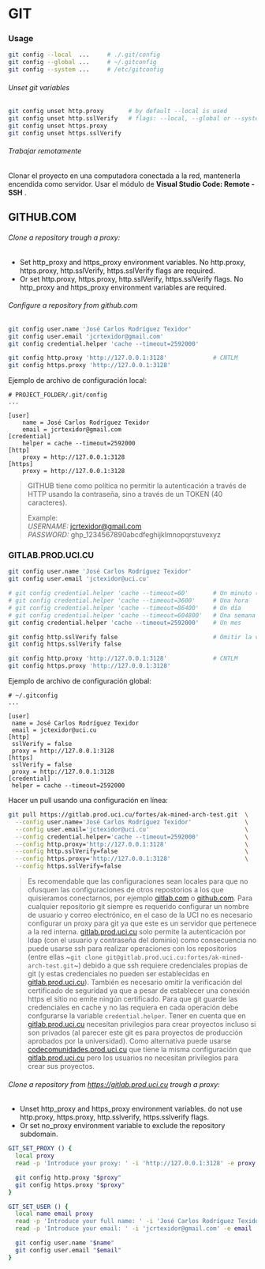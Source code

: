 # GIT

### Usage
```bash
git config --local  ...		# ./.git/config
git config --global ...		# ~/.gitconfig
git config --system ...		# /etc/gitconfig
```

###### Unset git variables
```bash
git config unset http.proxy       # by default --local is used
git config unset http.sslVerify   # flags: --local, --global or --system
git config unset https.proxy
git config unset https.sslVerify
```
###### Trabajar remotamente
Clonar el proyecto en una computadora conectada a la red, mantenerla encendida como servidor. Usar el módulo de **Visual Studio Code: Remote - SSH** .

## GITHUB.COM

###### Clone a repository trough a proxy:
* Set http_proxy and https_proxy environment variables. No http.proxy, https.proxy, http.sslVerify, https.sslVerify flags are required.
* Or set http.proxy, https.proxy, http.sslVerify, https.sslVerify flags. No http_proxy and https_proxy environment variables are required.

###### Configure a repository from github.com
```bash
git config user.name 'José Carlos Rodríguez Texidor'
git config user.email 'jcrtexidor@gmail.com'
git config credential.helper 'cache --timeout=2592000'

git config http.proxy 'http://127.0.0.1:3128'             # CNTLM
git config https.proxy 'http://127.0.0.1:3128'
```
Ejemplo de archivo de configuración local:
```config
# PROJECT_FOLDER/.git/config
...

[user]
	name = José Carlos Rodríguez Texidor
	email = jcrtexidor@gmail.com
[credential]
	helper = cache --timeout=2592000
[http]
	proxy = http://127.0.0.1:3128
[https]
	proxy = http://127.0.0.1:3128
```


> GITHUB tiene como política no permitir la autenticación a través de HTTP usando la contraseña, sino a través de un TOKEN (40 caracteres).
>
> Example:  
*USERNAME:* jcrtexidor@gmail.com  
*PASSWORD:* ghp_1234567890abcdfeghijklmnopqrstuvexyz

### GITLAB.PROD.UCI.CU

```bash
git config user.name 'José Carlos Rodríguez Texidor'
git config user.email 'jctexidor@uci.cu'

# git config credential.helper 'cache --timeout=60'       # Un minuto (60 segundos)
# git config credential.helper 'cache --timeout=3600'     # Una hora
# git config credential.helper 'cache --timeout=86400'    # Un día
# git config credential.helper 'cache --timeout=604800'   # Una semana
git config credential.helper 'cache --timeout=2592000'    # Un mes

git config http.sslVerify false                           # Omitir la verificación del certificado de seguridad.
git config https.sslVerify false

git config http.proxy 'http://127.0.0.1:3128'             # CNTLM
git config https.proxy 'http://127.0.0.1:3128'
```

Ejemplo de archivo de configuración global:
```config
# ~/.gitconfig
...

[user]
 name = José Carlos Rodríguez Texidor
 email = jctexidor@uci.cu
[http]
 sslVerify = false
 proxy = http://127.0.0.1:3128
[https]
 sslVerify = false
 proxy = http://127.0.0.1:3128
[credential]
 helper = cache --timeout=2592000
```

Hacer un pull usando una configuración en línea:
```bash
git pull https://gitlab.prod.uci.cu/fortes/ak-mined-arch-test.git  \
  --config user.name='José Carlos Rodríguez Texidor'               \
  --config user.email='jctexidor@uci.cu'                           \
  --config credential.helper='cache --timeout=2592000'             \
  --config http.proxy='http://127.0.0.1:3128'                      \
  --config http.sslVerify=false                                    \
  --config https.proxy='http://127.0.0.1:3128'                     \
  --config https.sslVerify=false
```
> Es recomendable que las configuraciones sean locales para que no ofusquen las configuraciones de otros repostorios a los que quisieramos conectarnos, por ejemplo [gitlab.com](https://gitlab.com) o [github.com](https://github.com). Para cualquier repositorio git siempre es requerido configurar un nombre de usuario y correo  electrónico, en el caso de la UCI no es necesario configurar un proxy para git ya que este es un servidor que pertenece a la red interna. [gitlab.prod.uci.cu](https://gitlab.prod.uci.cu) solo permite la autenticación por ldap (con el usuario y contraseña del dominio) como consecuencia no puede usarse ssh para realizar operaciones con los repositorios (entre ellas ~`git clone git@gitlab.prod.uci.cu:fortes/ak-mined-arch-test.git`~) debido a que ssh requiere credenciales propias de git (y estas credenciales no pueden ser establecidas en [gitlab.prod.uci.cu](https://gitlab.prod.uci.cu)). También es necesario omitir la verificación del certificado de seguridad ya que a pesar de establecer una conexión https el sitio no emite ningún certificado. Para que git guarde las credenciales en cache y no las requiera en cada operación debe confgurarse la variable `credential.helper`.
Tener en cuenta que en [gitlab.prod.uci.cu](https://gitlab.prod.uci.cu) necesitan privilegios para crear proyectos incluso si son privados (al parecer este git es para proyectos de producción aprobados por la universidad). Como alternativa puede usarse [codecomunidades.prod.uci.cu](https://codecomunidades.prod.uci.cu) que tiene la misma configuración que [gitlab.prod.uci.cu](https://gitlab.prod.uci.cu) pero los usuarios no necesitan privilegios para crear sus proyectos.

###### Clone a repository from https://gitlab.prod.uci.cu trough a proxy:
* Unset http_proxy and https_proxy environment variables. do not use http.proxy, https.proxy, http.sslverify, https.sslverify flags.
* Or set no_proxy environment variable to exclude the repository subdomain.


```bash
GIT_SET_PROXY () {
  local proxy
  read -p 'Introduce your proxy: ' -i 'http://127.0.0.1:3128' -e proxy

  git config http.proxy "$proxy"
  git config https.proxy "$proxy"
}
```

```bash
GIT_SET_USER () {
  local name email proxy
  read -p 'Introduce your full name: ' -i 'José Carlos Rodríguez Texidor' -e name
  read -p 'Introduce your email: ' -i 'jcrtexidor@gmail.com' -e email

  git config user.name "$name"
  git config user.email "$email"
}
```
